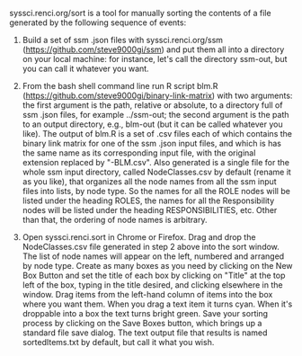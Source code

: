 syssci.renci.org/sort is a tool for manually sorting the contents of a file generated by the
following sequence of events:

1. Build a set of ssm .json files with syssci.renci.org/ssm (https://github.com/steve9000gi/ssm) and
put them all into a directory on your local machine: for instance, let's call the directory ssm-out,
but you can call it whatever you want.

2. From the bash shell command line run R script blm.R
(https://github.com/steve9000gi/binary-link-matrix) with two arguments: the first argument is the 
path, relative or absolute, to a directory full of ssm .json files, for example ../ssm-out; the
second argument is the path to an output directory, e.g., blm-out (but it can be called whatever you
like). The output of blm.R is a set of .csv files each of which contains the binary link matrix for 
one of the ssm .json input files, and which is has the same name as its corresponding input file,
with the original extension replaced by "-BLM.csv". Also generated is  a single file for the whole
ssm input directory, called NodeClasses.csv by default (rename it as you like), that organizes
all the node names from all the ssm input files into lists, by node type. So the names for all the
ROLE nodes will be listed under the heading ROLES, the names for all the Responsibility nodes will 
be listed under the heading RESPONSIBILITIES, etc. Other than that, the ordering of node names is
arbitrary.

3. Open syssci.renci.sort in Chrome or Firefox. Drag and drop the NodeClasses.csv file generated in
step 2 above into the sort window. The list of node names will appear on the left, numbered and
arranged by node type. Create as many boxes as you need by clicking on the New Box Button and 
set the title of each box by clicking on "Title" at the top left of the box, typing in the title
desired, and clicking elsewhere in the window. Drag items from the left-hand column of items into
the box where you want them. When you drag a text item it turns cyan. When it's droppable into a 
box the text turns bright green. Save your sorting process by clicking on the Save Boxes button,
which brings up a standard file save dialog. The text output file that results is named 
sortedItems.txt by default, but call it what you wish.
